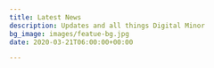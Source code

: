 ```yaml
---
title: Latest News
description: Updates and all things Digital Minor
bg_image: images/featue-bg.jpg
date: 2020-03-21T06:00:00+00:00

---
```

